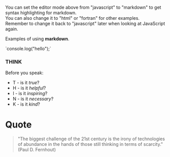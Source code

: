 [comment]: # (@Twirlip7: {"editorMode": "markdown"} @)

You can set the editor mode above from "javascript" to "markdown" to get syntax highlighting for markdown.  
You can also change it to "html" or "fortran" for other examples.  
Remember to change it back to "javascript" later when looking at JavaScript again.

Examples of using __markdown__.

\`console.log("hello");\`

### THINK

Before you speak:

* T - is it *true*?
* H - is it *helpful*?
* I - is it *inspiring*?
* N - is it *necessary*?
* K - is it *kind*?

# Quote

> "The biggest challenge of the 21st century is the irony of technologies of abundance in the hands of those still thinking in terms of scarcity."<br>(Paul D. Fernhout)
